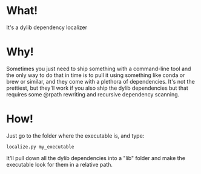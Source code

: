 # What!
It's a dylib dependency localizer

# Why!
Sometimes you just need to ship something with a command-line tool and the only way to do that in time is to pull it using something like conda or brew or similar, and they come with a plethora of dependencies. It's not the prettiest, but they'll work if you also ship the dylib dependencies but that requires some @rpath rewriting and recursive dependency scanning.

# How!
Just go to the folder where the executable is, and type:
```shell
localize.py my_executable
```

It'll pull down all the dylib dependencies into a "lib" folder and make the executable look for them in a relative path.

